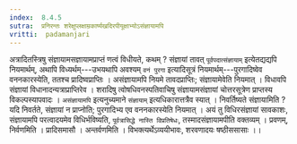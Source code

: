 ```yaml
---
index:  8.4.5
sutra:  प्रनिरन्तः शरेक्षुप्लक्षाम्रकार्ष्यखदिरपीयूक्षाभ्योऽसंज्ञायामपि
vritti:  padamanjari
---
```


अत्रादितस्त्रिषु संज्ञायामसज्ञायामप्राप्तं णत्वं विधीयते, कथम् ? संज्ञायां तावत् `पूर्वपदात्संज्ञायाम्` इत्येतद्यद्यपि नियमार्थम्, अथापि विध्यर्थम्---उभयथापि अवश्यम् `वनं पुरगा` इत्यादिसूत्रं नियमार्थम्---पुरगादिष्वेव वननकारस्येति, ततश्च प्रादिष्वप्राप्तिः । असंज्ञायामपि नियमे तावदप्राप्तिः; संज्ञायामेवेति नियमात् । विधावपि संज्ञायां विधानादन्यत्राप्राप्तिरेव । शरादिषु त्वोषधिवनस्पतिवाचिषु संज्ञायामसंज्ञायां चोत्तरसूत्रेण प्राप्तस्य विकल्पस्यापवादः । `असंज्ञायामपि` इत्यनुच्यमाने `संज्ञायाम्` इत्यधिकारात्तत्रैव स्यात् । निवर्तिष्यते संज्ञायामिति ? यदि निवर्तते, संज्ञायां न प्राप्नोति; पुरगादिभ्य एव वननकारस्येति नियमात् । अयं तु विधिरसंज्ञायां सावकाशः, संज्ञायामपि परत्वादयमेव विधिर्भविष्यति, `पूर्वत्रासिद्धे नास्ति विप्रतिषेधः`, तस्मादसंज्ञायामपीति वक्तव्यम् । प्रवणम्, निर्वणमिति । प्रादिसमासौ । अन्तर्वणमिति । विभक्त्यर्थेऽव्ययीभावः, शरवणादयः षष्ठीससासाः ।।

